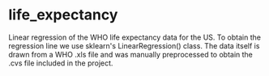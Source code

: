 life_expectancy
===============

Linear regression of the WHO life expectancy data for the US.  To obtain the regression line we use sklearn's LinearRegression() class.  The data itself is drawn from a WHO .xls file and was manually preprocessed to obtain the .cvs file included in the project.
